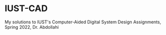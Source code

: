 # IUST-CAD
My solutions to IUST's Computer-Aided Digital System Design Assignments, Spring 2022, Dr. Abdollahi
